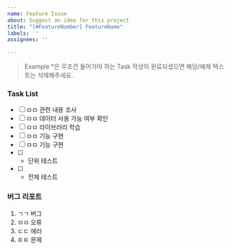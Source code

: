 ```yaml
---
name: Feature Issue
about: Suggest an idea for this project
title: "[#FeatureNumber] FeatureName"
labels: ''
assignees: ''

---
```


> Example 
> *은 무조건 들어가야 하는 Task
> 작성이 완료되셨으면 해당/예제 텍스트는 삭제해주세요.

### Task List 

- [ ] ㅁㅁ 관련 내용 조사
- [ ] ㅁㅁ 데이터 사용 가능 여부 확인
- [ ] ㅁㅁ 라이브러리 학습
- [ ] ㅁㅁ 기능 구현
- [ ] ㅁㅁ 기능 구현
- [ ] * 단위 테스트
- [ ] * 전체 테스트 

### 버그 리포트

1. ㄱㄱ 버그
2. ㅁㅁ 오류
3. ㄷㄷ 에러
4. ㅌㅌ 문제
